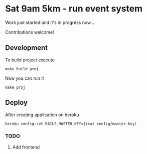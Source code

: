 # Sat 9am 5km - run event system

Work just started and it's in progress now...

Contributions welcome!

## Development

To build project execute
```shell
make build_proj
```

Now you can run it
```shell
make proj
```

## Deploy

After creating application on heroku
```shell
heroku config:set RAILS_MASTER_KEY=$(cat config/master.key)
```

### TODO

1. Add frontend
